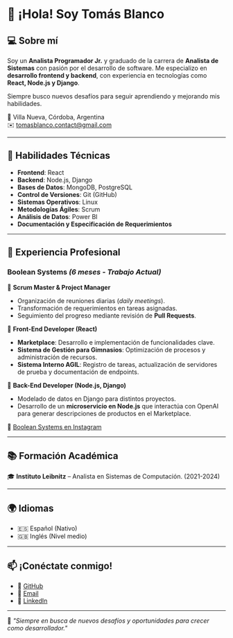 # 👋 ¡Hola! Soy Tomás  Blanco  

## 💻 Sobre mí  
Soy un **Analista Programador Jr.** y graduado de la carrera de **Analista de Sistemas** con pasión por el desarrollo de software. Me especializo en **desarrollo frontend y backend**, con experiencia en tecnologías como **React, Node.js y Django**.  

Siempre busco nuevos desafíos para seguir aprendiendo y mejorando mis habilidades.  

📍 Villa Nueva, Córdoba, Argentina  
✉️ [tomasblanco.contact@gmail.com](mailto:tomasblanco.contact@gmail.com)  

---

## 🚀 Habilidades Técnicas  

- **Frontend**: React  
- **Backend**: Node.js, Django  
- **Bases de Datos**: MongoDB, PostgreSQL  
- **Control de Versiones**: Git (GitHub)  
- **Sistemas Operativos**: Linux  
- **Metodologías Ágiles**: Scrum  
- **Análisis de Datos**: Power BI  
- **Documentación y Especificación de Requerimientos**  

---

## 💼 Experiencia Profesional  

### Boolean Systems _(6 meses - Trabajo Actual)_  
📌 **Scrum Master & Project Manager**  
- Organización de reuniones diarias (_daily meetings_).  
- Transformación de requerimientos en tareas asignadas.  
- Seguimiento del progreso mediante revisión de **Pull Requests**.  

📌 **Front-End Developer (React)**  
- **Marketplace**: Desarrollo e implementación de funcionalidades clave.  
- **Sistema de Gestión para Gimnasios**: Optimización de procesos y administración de recursos.  
- **Sistema Interno AGIL**: Registro de tareas, actualización de servidores de prueba y documentación de endpoints.  

📌 **Back-End Developer (Node.js, Django)**  
- Modelado de datos en Django para distintos proyectos.  
- Desarrollo de un **microservicio en Node.js** que interactúa con OpenAI para generar descripciones de productos en el Marketplace.  

🔗 [Boolean Systems en Instagram](https://www.instagram.com/boolean.ok)  

---

## 📚 Formación Académica  

🎓 **Instituto Leibnitz** – Analista en Sistemas de Computación. (2021-2024) 

---

## 🌍 Idiomas  
- 🇪🇸 Español (Nativo)  
- 🇬🇧 Inglés (Nivel medio)  

---

## 📫 ¡Conéctate conmigo!  

- 🔗 [GitHub](https://github.com/yhakkk) 
- 📩 [Email](mailto:tomasblanco.contact@gmail.com)  
- 💼 [LinkedIn](https://www.linkedin.com/in/tomasblanco19/) 

---

🚀 _"Siempre en busca de nuevos desafíos y oportunidades para crecer como desarrollador."_  
